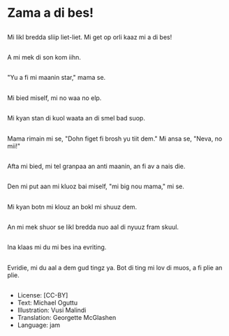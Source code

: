 # Zama a di bes!

##
Mi likl bredda sliip liet-liet. Mi get op orli kaaz mi a di bes!

##
A mi mek di son kom iihn.

##
"Yu a fi mi maanin star," mama se.

##
Mi bied miself, mi no waa no elp.

##
Mi kyan stan di kuol waata an di smel bad suop.

##
Mama rimain mi se, "Dohn figet fi brosh yu tiit dem." Mi ansa se, "Neva, no mii!"

##
Afta mi bied, mi tel granpaa an anti maanin, an fi av a nais die.

##
Den mi put aan mi kluoz bai miself, "mi big nou mama," mi se.

##
Mi kyan botn mi klouz an bokl mi shuuz dem.

##
An mi mek shuor se likl bredda nuo aal di nyuuz fram skuul.

##
Ina klaas mi du mi bes ina evriting.

##
Evridie, mi du aal a dem gud tingz ya. Bot di ting mi lov di muos, a fi plie an plie.

##
* License: [CC-BY]
* Text: Michael Oguttu
* Illustration: Vusi Malindi
* Translation: Georgette McGlashen
* Language: jam
